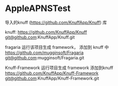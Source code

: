 # AppleAPNSTest
导入的knuff (https://github.com/KnuffApp/Knuff) 库

knuff:
https://github.com/KnuffApp/Knuff
git@github.com:KnuffApp/Knuff.git

fragaria 运行该项目生成 framework， 添加到 knuff 中
https://github.com/mugginsoft/Fragaria
git@github.com:mugginsoft/Fragaria.git

Knuff-Framework 运行项目生成 framework 添加到knuff 
https://github.com/KnuffApp/Knuff-Framework
git@github.com:KnuffApp/Knuff-Framework.git
